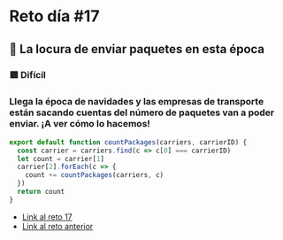 # Reto día #17

## 🎄 La locura de enviar paquetes en esta época

### 🟥 Difícil

### Llega la época de navidades y las empresas de transporte están sacando cuentas del número de paquetes van a poder enviar. ¡A ver cómo lo hacemos!

```js
export default function countPackages(carriers, carrierID) {
  const carrier = carriers.find(c => c[0] === carrierID)
  let count = carrier[1]
  carrier[2].forEach(c => {
    count += countPackages(carriers, c)
  })
  return count
}


```

- [Link al reto 17](https://adventjs.dev/challenges/17)
- [Link al reto anterior](./reto16.md)
